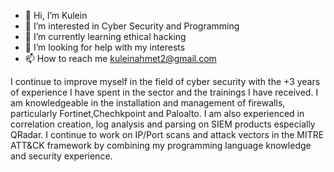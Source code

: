 - 👋 Hi, I’m Kulein
- 👀 I’m interested in Cyber Security and Programming
- 🌱 I’m currently learning ethical hacking
- 🤔 I’m looking for help with my interests
- 📫 How to reach me kuleinahmet2@gmail.com

I continue to improve myself in the field of cyber security with the +3 years of experience I have spent in the sector and the trainings I have received. 
I am knowledgeable in the installation and management of firewalls, particularly Fortinet,Chechkpoint and Paloalto. 
I am also experienced in correlation creation, log analysis and parsing on SIEM products especially QRadar. 
I continue to work on IP/Port scans and attack vectors in the MITRE ATT&CK framework by combining my programming language knowledge and security experience.
